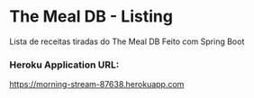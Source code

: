 # The Meal DB - Listing
Lista de receitas tiradas do The Meal DB
Feito com Spring Boot

### Heroku Application URL:
https://morning-stream-87638.herokuapp.com
